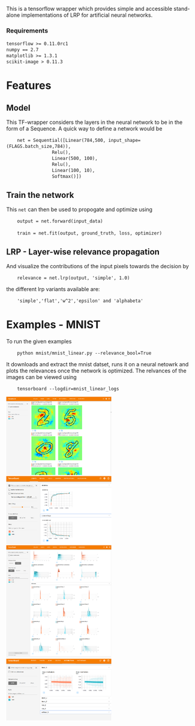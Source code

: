 This is a tensorflow wrapper which provides simple and accessible stand-alone implementations of LRP for artificial neural networks.

### Requirements
    tensorflow >= 0.11.0rc1
    numpy == 2.7
    matplotlib >= 1.3.1
    scikit-image > 0.11.3
    
# Features

## Model 

This TF-wrapper considers the layers in the neural network to be in the form of a Sequence. A quick way to define a network would be

        net = Sequential([Linear(784,500, input_shape=(FLAGS.batch_size,784)), 
                     Relu(),
                     Linear(500, 100), 
                     Relu(),
                     Linear(100, 10), 
                     Softmax()]) 

## Train the network

This `net` can then be used to propogate and optimize using

        output = net.forward(input_data)
        
        train = net.fit(output, ground_truth, loss, optimizer)

## LRP - Layer-wise relevance propagation

And visualize the contributions of the input pixels towards the decision by

        relevance = net.lrp(output, 'simple', 1.0)

the different lrp variants available are:

        'simple','flat','w^2','epsilon' and 'alphabeta' 

# Examples - MNIST

To run the given examples 
   
        python mnist/mnist_linear.py --relevance_bool=True

It downloads and extract the mnist datset, runs it on a neural netowrk and plots the relevances once the network is optimized. The relvances of the images can be viewed using
   
        tensorboard --logdir=mnist_linear_logs

<img src="doc/images/images.png" width="280">
<img src="doc/images/accuracy.png" width="280">
<img src="doc/images/hist.png" width="280">
<img src="doc/images/distributions.png" width="280">


   
